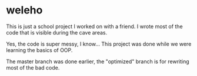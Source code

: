 # weleho

This is just a school project I worked on with a friend. I wrote most of the code that is visible during the cave areas.

Yes, the code is super messy, I know... This project was done while we were learning the basics of OOP.

The master branch was done earlier, the "optimized" branch is for rewriting most of the bad code.
